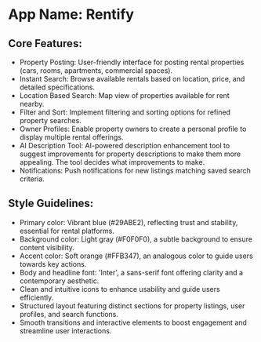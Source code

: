 # **App Name**: Rentify

## Core Features:

- Property Posting: User-friendly interface for posting rental properties (cars, rooms, apartments, commercial spaces).
- Instant Search: Browse available rentals based on location, price, and detailed specifications.
- Location Based Search: Map view of properties available for rent nearby.
- Filter and Sort: Implement filtering and sorting options for refined property searches.
- Owner Profiles: Enable property owners to create a personal profile to display multiple rental offerings.
- AI Description Tool: AI-powered description enhancement tool to suggest improvements for property descriptions to make them more appealing.  The tool decides what improvements to make.
- Notifications: Push notifications for new listings matching saved search criteria.

## Style Guidelines:

- Primary color: Vibrant blue (#29ABE2), reflecting trust and stability, essential for rental platforms.
- Background color: Light gray (#F0F0F0), a subtle background to ensure content visibility.
- Accent color: Soft orange (#FFB347), an analogous color to guide users towards key actions.
- Body and headline font: 'Inter', a sans-serif font offering clarity and a contemporary aesthetic.
- Clean and intuitive icons to enhance usability and guide users efficiently.
- Structured layout featuring distinct sections for property listings, user profiles, and search functions.
- Smooth transitions and interactive elements to boost engagement and streamline user interactions.